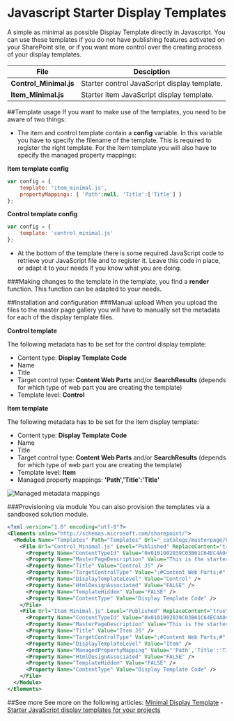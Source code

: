 # Javascript Starter Display Templates

A simple as minimal as possible Display Template directly in Javascript. You can use these templates if you do not have publishing features activated on your SharePoint site, or if you want more control over the creating process of your display templates.

File | Desciption
--- | ---
__Control_Minimal.js__ | Starter control JavaScript display template.
__Item_Minimal.js__ | Starter item JavaScript display template.

##Template usage
If you want to make use of the templates, you need to be aware of two things:
- The item and control template contain a **config** variable. In this variable you have to specify the filename of the template. This is required to register the right template. For the Item template you will also have to specify the managed property mappings:

**Item template config**
```javascript
var config = {
    template: 'item_minimal.js',
    propertyMappings: { 'Path':null, 'Title':['Title'] }
};
```

**Control template config**
```javascript
var config = {
    template: 'control_minimal.js'
};
```

- At the bottom of the template there is some required JavaScript code to retrieve your JavaScript file and to register it. Leave this code in place, or adapt it to your needs if you know what you are doing.

###Making changes to the template
In the template, you find a **render** function. This function can be adapted to your needs.

##Installation and configuration
###Manual upload
When you upload the files to the master page gallery you will have to manually set the metadata for each of the display template files.

**Control template**

The following metadata has to be set for the control display template:
-	Content type: **Display Template Code**
-	Name
-	Title
-	Target control type: **Content Web Parts** and/or **SearchResults** (depends for which type of web part you are creating the template)
-	Template level: **Control**

**Item template**

The following metadata has to be set for the item display template:
-	Content type: **Display Template Code**
-	Name
-	Title
-	Target control type: **Content Web Parts** and/or **SearchResults** (depends for which type of web part you are creating the template)
-	Template level: **Item**
-	Managed property mappings: **'Path','Title':'Title'**

![Managed metadata mappings](http://cdn-eliostruyf.azureedge.net/wp-content/uploads/2016/04/041316_1714_JavaScripts1.png)

###Provisioning via module
You can also provision the templates via a sandboxed solution module. 

```xml
<?xml version="1.0" encoding="utf-8"?>
<Elements xmlns="http://schemas.microsoft.com/sharepoint/">
  <Module Name="Templates" Path="Templates" Url="_catalogs/masterpage/CustomTemplates">
    <File Url="Control_Minimal.js" Level="Published" ReplaceContent="true" Type="GhostableInLibrary">
      <Property Name="ContentTypeId" Value="0x0101002039C03B61C64EC4A04F5361F38510660500A0383064C59087438E649B7323C95AF6" />
      <Property Name="MasterPageDescription" Value="This is the starter JS control display template." />
      <Property Name="Title" Value="Control JS" />
      <Property Name="TargetControlType" Value=";#Content Web Parts;#" />
      <Property Name="DisplayTemplateLevel" Value="Control" />
      <Property Name="HtmlDesignAssociated" Value="FALSE" />
      <Property Name="TemplateHidden" Value="FALSE" />
      <Property Name="ContentType" Value="Display Template Code" />
    </File>
    <File Url="Item_Minimal.js" Level="Published" ReplaceContent="true" Type="GhostableInLibrary">
      <Property Name="ContentTypeId" Value="0x0101002039C03B61C64EC4A04F5361F38510660500A0383064C59087438E649B7323C95AF6" />
      <Property Name="MasterPageDescription" Value="This is the starter JS item display template." />
      <Property Name="Title" Value="Item JS" />
      <Property Name="TargetControlType" Value=";#Content Web Parts;#" />
      <Property Name="DisplayTemplateLevel" Value="Item" />
      <Property Name="ManagedPropertyMapping" Value="'Path','Title':'Title'" />
      <Property Name="HtmlDesignAssociated" Value="FALSE" />
      <Property Name="TemplateHidden" Value="FALSE" />
      <Property Name="ContentType" Value="Display Template Code" />
    </File>
  </Module>
</Elements>
```

##See more
See more on the following articles: [Minimal Display Template](https://chuvash.eu/2016/04/13/minimal-display-template/) - [Starter JavaScript display templates for your projects](http://www.eliostruyf.com/starter-javascript-display-templates-for-your-projects/)